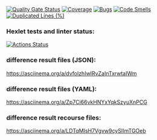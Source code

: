 [![Quality Gate Status](https://sonarcloud.io/api/project_badges/measure?project=iujhiy_java-project-71&metric=alert_status)](https://sonarcloud.io/summary/new_code?id=iujhiy_java-project-71)
[![Coverage](https://sonarcloud.io/api/project_badges/measure?project=iujhiy_java-project-71&metric=coverage)](https://sonarcloud.io/summary/new_code?id=iujhiy_java-project-71)
[![Bugs](https://sonarcloud.io/api/project_badges/measure?project=iujhiy_java-project-71&metric=bugs)](https://sonarcloud.io/summary/new_code?id=iujhiy_java-project-71)
[![Code Smells](https://sonarcloud.io/api/project_badges/measure?project=iujhiy_java-project-71&metric=code_smells)](https://sonarcloud.io/summary/new_code?id=iujhiy_java-project-71)
[![Duplicated Lines (%)](https://sonarcloud.io/api/project_badges/measure?project=iujhiy_java-project-71&metric=duplicated_lines_density)](https://sonarcloud.io/summary/new_code?id=iujhiy_java-project-71)
### Hexlet tests and linter status:
[![Actions Status](https://github.com/iujhiy/java-project-71/actions/workflows/hexlet-check.yml/badge.svg)](https://github.com/iujhiy/java-project-71/actions)
### difference result files (JSON):
https://asciinema.org/a/dvfolzhIwIRvZaInTxrwtaIWm
### difference result files (YAML):
https://asciinema.org/a/Zp7Ci66vkHNYxYqkSzyuXnPCG
### difference result recourse files:
https://asciinema.org/a/LDTqMIsH7Vgvw9cySIImTGOeb
